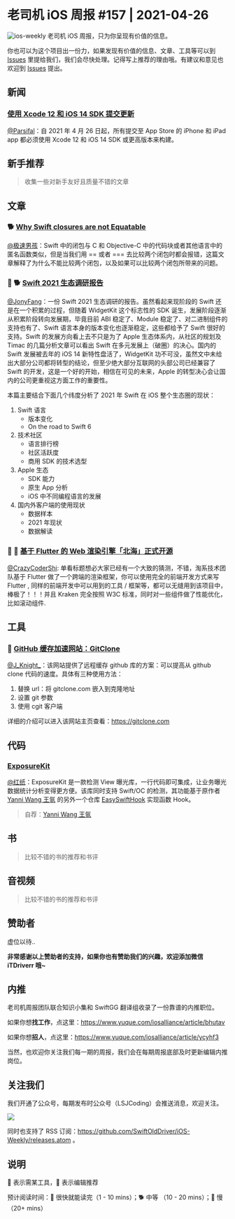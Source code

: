 # 老司机 iOS 周报 #157 | 2021-04-26

![ios-weekly](https://github.com/SwiftOldDriver/iOS-Weekly/blob/master/assets/ios-weekly.png?raw=true)
老司机 iOS 周报，只为你呈现有价值的信息。

你也可以为这个项目出一份力，如果发现有价值的信息、文章、工具等可以到 [Issues](https://github.com/SwiftOldDriver/iOS-Weekly/issues) 里提给我们，我们会尽快处理。记得写上推荐的理由哦。有建议和意见也欢迎到 [Issues](https://github.com/SwiftOldDriver/iOS-Weekly/issues) 提出。

## 新闻

### [使用 Xcode 12 和 iOS 14 SDK 提交更新](https://developer.apple.com/cn/news/?id=ib31uj1j)

[@Parsifal](https://github.com/ParsifalC)：自 2021 年 4 月 26 日起，所有提交至 App Store 的 iPhone 和 iPad app 都必须使用 Xcode 12 和 iOS 14 SDK 或更高版本来构建。

## 新手推荐

> 收集一些对新手友好且质量不错的文章

## 文章

### 🐕 [Why Swift closures are not Equatable](https://www.jessesquires.com/blog/2021/04/05/why-swift-closures-are-not-equatable/)

[@极速男孩](https://github.com/ztlyyznf001)：Swift 中的闭包与 C 和 Objective-C 中的代码块或者其他语言中的匿名函数类似，但是当我们用 == 或者 === 去比较两个闭包时都会报错，这篇文章解释了为什么不能比较两个闭包，以及如果可以比较两个闭包所带来的问题。

### 🌟 🐕 [Swift 2021 生态调研报告](https://mp.weixin.qq.com/s/5SXAozM2c6Ivyzl7B9IfQQ)

[@JonyFang](https://github.com/JonyFang)：一份 Swift 2021 生态调研的报告。虽然看起来现阶段的 Swift 还是在一个积累的过程，但随着 WidgetKit 这个标志性的 SDK 诞生，发展阶段逐渐从积累阶段转向发展期，毕竟目前 ABI 稳定了、Module 稳定了、对二进制组件的支持也有了、Swift 语言本身的版本变化也逐渐稳定，这些都给予了 Swift 很好的支持。Swift 的发展方向看上去不只是为了 Apple 生态体系内，从社区的规划及 Timac 的几篇分析文章可以看出 Swift 在多元发展上（破圈）的决心。国内的 Swift 发展被去年的 iOS 14 新特性盘活了，WidgetKit 功不可没，虽然文中未给出大部分公司都将转型的结论，但至少绝大部分互联网的头部公司已经兼容了 Swift 的开发，这是一个好的开始，相信在可见的未来，Apple 的转型决心会让国内的公司更重视这方面工作的重要性。

本篇主要结合下面几个纬度分析了 2021 年 Swift 在 iOS 整个生态圈的现状：

1. Swift 语言
	- 版本变化
	- On the road to Swift 6
2. 技术社区
	- 语言排行榜
	- 社区活跃度
	- 商用 SDK 的技术选型
3. Apple 生态
	- SDK 能力
	- 原生 App 分析
	- iOS 中不同编程语言的发展
4. 国内外客户端的使用现状
	- 数据样本
	- 2021 年现状
	- 数据解读
    
### 🌟 🐢 [基于 Flutter 的 Web 渲染引擎「北海」正式开源](https://mp.weixin.qq.com/s/tnHbceedNsoKgMrgoTyyuA)

[@CrazyCoderShi](https://github.com/CrazyCoderShi): 单看标题想必大家已经有一个大致的猜测，不错，淘系技术团队基于 Flutter 做了一个跨端的渲染框架，你可以使用完全的前端开发方式来写 Flutter , 同样的前端开发中可以用到的工具 / 框架等，都可以无缝用到该项目中，棒极了！！！并且 Kraken 完全按照 W3C 标准，同时对一些组件做了性能优化，比如滚动组件.

## 工具

### 🐎 [GitHub 缓存加速网站：GitClone](https://gitclone.com/)

[@J_Knight_](https://github.com/knightsj)：该网站提供了远程缓存 github 库的方案：可以提高从 github clone 代码的速度。具体有三种使用方法：
1. 替换 url：将 gitclone.com 嵌入到克隆地址
2. 设置 git 参数
3. 使用 cgit 客户端

详细的介绍可以进入该网站主页查看：https://gitclone.com

## 代码

### [ExposureKit](https://github.com/623637646/ExposureKit)

[@红纸](https://github.com/nianran)：ExposureKit 是一款检测 View 曝光库，一行代码即可集成，让业务曝光数据统计分析变得更方便。该库同时支持 Swift/OC 的检测，其功能基于原作者 [Yanni Wang 王氩](https://github.com/623637646) 的另外一个仓库 [EasySwiftHook](https://github.com/623637646/SwiftHook/blob/master/Documents/README.zh-Hans.md) 实现函数 Hook。

> 自荐：[Yanni Wang 王氩](https://github.com/623637646)

## 书

> 比较不错的书的推荐和书评

## 音视频

> 比较不错的书的推荐和书评

## 赞助者

虚位以待..

**非常感谢以上赞助者的支持，如果你也有赞助我们的兴趣，欢迎添加微信 iTDriverr 哦~**

## 内推

老司机周报团队联合知识小集和 SwiftGG 翻译组收录了一份靠谱的内推职位。

如果你想**找工作**，点这里：https://www.yuque.com/iosalliance/article/bhutav

如果你想**招人**，点这里：https://www.yuque.com/iosalliance/article/ycyhf3

当然，也欢迎你关注我们每一期的周报，我们会在每期周报底部及时更新编辑内推岗位。

## 关注我们

我们开通了公众号，每期发布时公众号（LSJCoding）会推送消息，欢迎关注。

![](https://github.com/SwiftOldDriver/iOS-Weekly/blob/master/assets/qrcode_for_wechat.jpg?raw=true)

同时也支持了 RSS 订阅：https://github.com/SwiftOldDriver/iOS-Weekly/releases.atom 。

## 说明

🚧 表示需某工具，🌟 表示编辑推荐

预计阅读时间：🐎 很快就能读完（1 - 10 mins）；🐕 中等 （10 - 20 mins）；🐢 慢（20+ mins）
